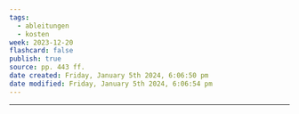 ```yaml
---
tags:
  - ableitungen
  - kosten
week: 2023-12-20
flashcard: false
publish: true
source: pp. 443 ff.
date created: Friday, January 5th 2024, 6:06:50 pm
date modified: Friday, January 5th 2024, 6:06:54 pm
---
```

***

